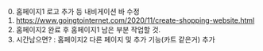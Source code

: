 0. 홈페이지1 로고 추가 등 내비게이션 바 수정
1. https://www.goingtointernet.com/2020/11/create-shopping-website.html
2. 홈페이지2 완료 후 홈페이지1 남은 부분 작업할 것.
3. 시간남으면? : 홈페이지2 다른 페이지 및 추가 기능(카트 같은거) 추가
